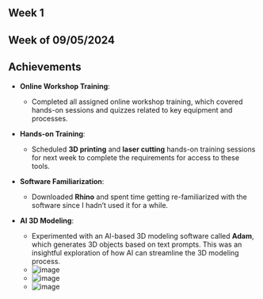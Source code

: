 ## Week 1
## Week of 09/05/2024
## Achievements
- **Online Workshop Training**:  
    - Completed all assigned online workshop training, which covered hands-on sessions and quizzes related to key equipment and processes.
    
- **Hands-on Training**:  
    - Scheduled **3D printing** and **laser cutting** hands-on training sessions for next week to complete the requirements for access to these tools.
  
- **Software Familiarization**:  
    - Downloaded **Rhino** and spent time getting re-familiarized with the software since I hadn’t used it for a while.
 
- **AI 3D Modeling**:  
    - Experimented with an AI-based 3D modeling software called **Adam**, which generates 3D objects based on text prompts. This was an insightful exploration of how AI can streamline the 3D modeling process.
    - ![image](https://github.com/user-attachments/assets/fc4031db-87d8-4716-9967-3a1dc9e54492)
    - ![image](https://github.com/user-attachments/assets/631ad47e-0bf2-4026-a644-c1c845525043)
    - ![image](https://github.com/user-attachments/assets/1f3d0790-f749-4a6b-896b-73529c61689e)



